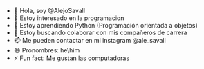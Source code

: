 - 👋 Hola, soy @AlejoSavall
- 👀 Estoy interesado en la programacion
- 🌱 Estoy aprendiendo Python (Programación orientada a objetos)
- 💞️ Estoy buscando colaborar con mis compañeros de carrera
- 📫 Me pueden contactar en mi instagram @ale_savall
- 😄 Pronombres: he\him
- ⚡ Fun fact: Me gustan las computadoras
